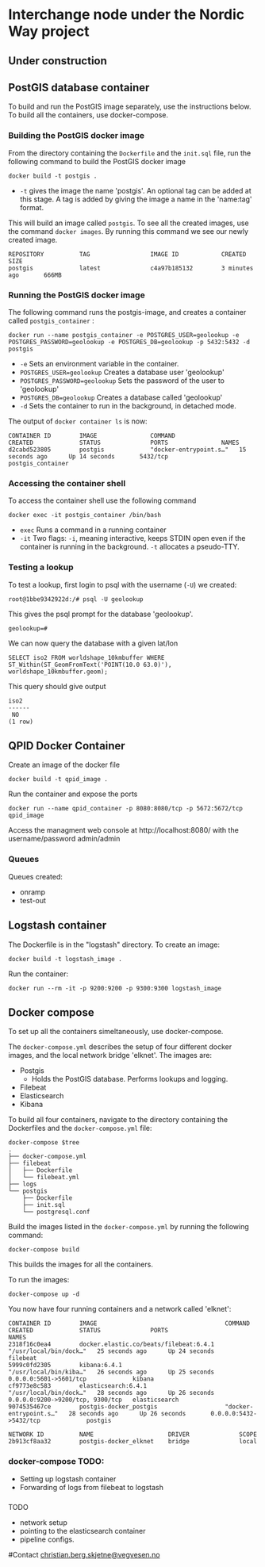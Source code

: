 Interchange node under the Nordic Way project
====
## Under construction 




## PostGIS database container
To build and run the PostGIS image separately, 
use the instructions below. To build all the containers, 
use docker-compose. 

### Building the PostGIS docker image

From the directory containing the ```Dockerfile``` and the ```init.sql``` file, run the following command to build the PostGIS docker image
```
docker build -t postgis .
```

- ```-t``` gives the image the name  'postgis'. An optional tag can be added at this stage. A tag is added by giving the image a name in the 'name:tag' format.


This will build an image called ```postgis```. To see all the created images, use the command ```docker images```. By running this command we see our newly created image.

```
REPOSITORY          TAG                 IMAGE ID            CREATED             SIZE
postgis             latest              c4a97b185132        3 minutes ago       666MB
```



### Running the PostGIS docker image 
The following command runs the postgis-image, and creates a container called ```postgis_container``` :
```
docker run --name postgis_container -e POSTGRES_USER=geolookup -e POSTGRES_PASSWORD=geolookup -e POSTGRES_DB=geolookup -p 5432:5432 -d postgis
```

- ```-e``` Sets an environment variable in the container.
-  ```POSTGRES_USER=geolookup``` Creates a database user 'geolookup'
- ```POSTGRES_PASSWORD=geolookup``` Sets the password of the user to 'geolookup'
- ```POSTGRES_DB=geolookup``` Creates a database called 'geolookup'
- ```-d``` Sets the container to run in the background, in detached mode.


The output of ```docker container ls```  is now:
```
CONTAINER ID        IMAGE               COMMAND                  CREATED             STATUS              PORTS               NAMES
d2cabd523805        postgis             "docker-entrypoint.s…"   15 seconds ago      Up 14 seconds       5432/tcp            postgis_container
```



### Accessing the container shell
To access the container shell use the following command
```
docker exec -it postgis_container /bin/bash
```
- ```exec``` Runs a command in a running container
- ```-it``` Two flags: ```-i```, meaning interactive, keeps STDIN open even if the container is running in the background. ```-t``` allocates a pseudo-TTY. 


### Testing a lookup

To test a lookup, first login to psql with the username (```-U```) we created: 

```
root@1bbe9342922d:/# psql -U geolookup
```

This gives the psql prompt for the database 'geolookup'. 
```
geolookup=# 
```

We can now query the database with a given lat/lon
```
SELECT iso2 FROM worldshape_10kmbuffer WHERE ST_Within(ST_GeomFromText('POINT(10.0 63.0)'), worldshape_10kmbuffer.geom);
```

This query should give output 
```
iso2 
------
 NO
(1 row)
```

## QPID Docker Container

Create an image of the docker file
```
docker build -t qpid_image .
```

Run the container and expose the ports 
```
docker run --name qpid_container -p 8080:8080/tcp -p 5672:5672/tcp qpid_image
````

Access the managment web console at http://localhost:8080/ with the username/password admin/admin

### Queues
Queues created: 
* onramp
* test-out


## Logstash container

The Dockerfile is in the "logstash" directory.
To create an image:
```
docker build -t logstash_image .
```

Run the container:
```
docker run --rm -it -p 9200:9200 -p 9300:9300 logstash_image
```



## Docker compose
To set up all the containers simeltaneously, use docker-compose.

The ```docker-compose.yml``` describes the setup of
four different docker images, and the local network
bridge 'elknet'. The images are:
 * Postgis
    * Holds the PostGIS database. Performs lookups and logging.
 * Filebeat
 * Elasticsearch
 * Kibana

To build all four containers, 
navigate to the directory containing the Dockerfiles
and the ```docker-compose.yml``` file: 

````
docker-compose $tree
.
├── docker-compose.yml
├── filebeat
│   ├── Dockerfile
│   └── filebeat.yml
├── logs
└── postgis
    ├── Dockerfile
    ├── init.sql
    └── postgresql.conf

``````

Build the images listed in the ```docker-compose.yml``` by running the following command:


```
docker-compose build
```

This builds the images for all the containers.

To run the images:
````
docker-compose up -d
````

You now have four running containers and a network
called 'elknet':

````
CONTAINER ID        IMAGE                                    COMMAND                  CREATED             STATUS              PORTS                              NAMES
2318f16c0ea4        docker.elastic.co/beats/filebeat:6.4.1   "/usr/local/bin/dock…"   25 seconds ago      Up 24 seconds                                          filebeat
5999c0fd2305        kibana:6.4.1                             "/usr/local/bin/kiba…"   26 seconds ago      Up 25 seconds       0.0.0.0:5601->5601/tcp             kibana
cf9773e8c583        elasticsearch:6.4.1                      "/usr/local/bin/dock…"   28 seconds ago      Up 26 seconds       0.0.0.0:9200->9200/tcp, 9300/tcp   elasticsearch
9074535467ce        postgis-docker_postgis                   "docker-entrypoint.s…"   28 seconds ago      Up 26 seconds       0.0.0.0:5432->5432/tcp             postgis
````

````
NETWORK ID          NAME                     DRIVER              SCOPE
2b913cf8aa32        postgis-docker_elknet    bridge              local
````

### docker-compose TODO:
* Setting up logstash container
* Forwarding of logs from filebeat to logstash 


###
TODO

 * network setup
 * pointing to the elasticsearch container
 * pipeline configs.

#Contact 
christian.berg.skjetne@vegvesen.no
